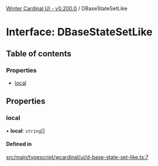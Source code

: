 [Winter Cardinal UI - v0.200.0](../index.md) / DBaseStateSetLike

# Interface: DBaseStateSetLike

## Table of contents

### Properties

- [local](DBaseStateSetLike.md#local)

## Properties

### local

• **local**: `string`[]

#### Defined in

[src/main/typescript/wcardinal/ui/d-base-state-set-like.ts:7](https://github.com/winter-cardinal/winter-cardinal-ui/blob/v0.200.0/src/main/typescript/wcardinal/ui/d-base-state-set-like.ts#L7)
